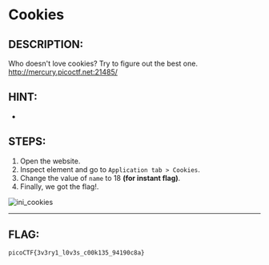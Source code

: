 # Cookies
## DESCRIPTION:
Who doesn't love cookies? Try to figure out the best one. http://mercury.picoctf.net:21485/
## HINT:
-
## STEPS:
1. Open the website.
2. Inspect element and go to `Application tab > Cookies`.
3. Change the value of `name` to 18 **(for instant flag)**.
4. Finally, we got the flag!.

![ini_cookies](https://user-images.githubusercontent.com/89120989/173222852-270b5268-79c2-4a42-a2e0-0abcace8b488.png)


---


## FLAG:
```
picoCTF{3v3ry1_l0v3s_c00k135_94190c8a}
```
